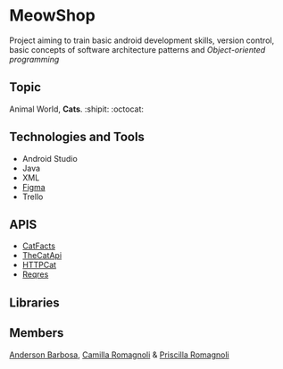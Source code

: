 # MeowShop
Project aiming to train basic android development skills, version control, basic concepts of software architecture patterns and *Object-oriented programming*
## Topic
Animal World, **Cats**. :shipit: :octocat:
## Technologies and Tools
* Android Studio
* Java
* XML
* [Figma](https://www.figma.com/file/pBEDSiWK4E0jnjB3ALy7cG/MeowShop)
* Trello

## APIS
* [CatFacts](https://alexwohlbruck.github.io/cat-facts/)
* [TheCatApi](https://docs.thecatapi.com/)
* [HTTPCat](https://http.cat/)
* [Reqres](https://reqres.in/)

## Libraries


## Members
[Anderson Barbosa](https://github.com/gamezface), [Camilla Romagnoli](https://github.com/camillaromagnoli) & [Priscilla Romagnoli](https://github.com/priromagnoli)
